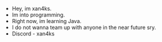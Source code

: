 -  Hey, im xan4ks.
-  Im into programming.
-  Right now, im learning Java.
-  I do not wanna team up with anyone in the near future sry.
-  Discord - xan4ks
